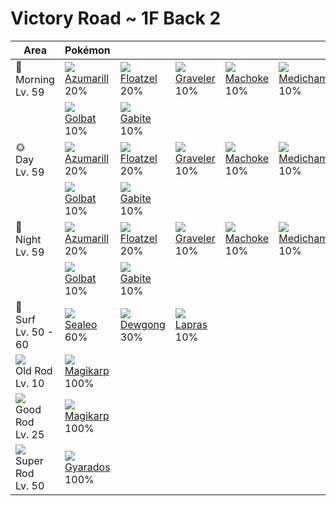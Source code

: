 # Victory Road ~ 1F Back 2

Area                                  | Pokémon                        | &nbsp;                        | &nbsp;                        | &nbsp;                       | &nbsp;                        | &nbsp;
---                                   | ---                            | ---                           | ---                           | ---                          | ---                           | ---
🌅<br>Morning<br>Lv. 59                | ![][184]<br>[Azumarill]<br>20% | ![][419]<br>[Floatzel]<br>20% | ![][075]<br>[Graveler]<br>10% | ![][067]<br>[Machoke]<br>10% | ![][308]<br>[Medicham]<br>10% | ![][087]<br>[Dewgong]<br>10%
&nbsp;                                | ![][042]<br>[Golbat]<br>10%    | ![][444]<br>[Gabite]<br>10%   | &nbsp;                        | &nbsp;                       | &nbsp;                        | &nbsp;
🌞<br>Day<br>Lv. 59                    | ![][184]<br>[Azumarill]<br>20% | ![][419]<br>[Floatzel]<br>20% | ![][075]<br>[Graveler]<br>10% | ![][067]<br>[Machoke]<br>10% | ![][308]<br>[Medicham]<br>10% | ![][087]<br>[Dewgong]<br>10%
&nbsp;                                | ![][042]<br>[Golbat]<br>10%    | ![][444]<br>[Gabite]<br>10%   | &nbsp;                        | &nbsp;                       | &nbsp;                        | &nbsp;
🌙<br>Night<br>Lv. 59                  | ![][184]<br>[Azumarill]<br>20% | ![][419]<br>[Floatzel]<br>20% | ![][075]<br>[Graveler]<br>10% | ![][067]<br>[Machoke]<br>10% | ![][308]<br>[Medicham]<br>10% | ![][087]<br>[Dewgong]<br>10%
&nbsp;                                | ![][042]<br>[Golbat]<br>10%    | ![][444]<br>[Gabite]<br>10%   | &nbsp;                        | &nbsp;                       | &nbsp;                        | &nbsp;
🌊<br>Surf<br>Lv. 50 - 60              | ![][364]<br>[Sealeo]<br>60%    | ![][087]<br>[Dewgong]<br>30%  | ![][131]<br>[Lapras]<br>10%   | &nbsp;                       | &nbsp;                        | &nbsp;
![][old-rod]<br>Old Rod<br>Lv. 10     | ![][129]<br>[Magikarp]<br>100% | &nbsp;                        | &nbsp;                        | &nbsp;                       | &nbsp;                        | &nbsp;
![][good-rod]<br>Good Rod<br>Lv. 25   | ![][129]<br>[Magikarp]<br>100% | &nbsp;                        | &nbsp;                        | &nbsp;                       | &nbsp;                        | &nbsp;
![][super-rod]<br>Super Rod<br>Lv. 50 | ![][130]<br>[Gyarados]<br>100% | &nbsp;                        | &nbsp;                        | &nbsp;                       | &nbsp;                        | &nbsp;

[Golbat]: ../../pokemon_changes/042/
[Machoke]: ../../pokemon_changes/067/
[Graveler]: ../../pokemon_changes/075/
[Dewgong]: ../../pokemon_changes/087/
[Magikarp]: ../../pokemon_changes/129/
[Gyarados]: ../../pokemon_changes/130/
[Lapras]: ../../pokemon_changes/131/
[Azumarill]: ../../pokemon_changes/184/
[Medicham]: ../../pokemon_changes/308/
[Sealeo]: ../../pokemon_changes/364/
[Floatzel]: ../../pokemon_changes/419/
[Gabite]: ../../pokemon_changes/444/
[good-rod]: ../img/items/good-rod.png
[old-rod]: ../img/items/old-rod.png
[super-rod]: ../img/items/super-rod.png
[042]: ../img/pokemon/042.png
[067]: ../img/pokemon/067.png
[075]: ../img/pokemon/075.png
[087]: ../img/pokemon/087.png
[129]: ../img/pokemon/129.png
[130]: ../img/pokemon/130.png
[131]: ../img/pokemon/131.png
[184]: ../img/pokemon/184.png
[308]: ../img/pokemon/308.png
[364]: ../img/pokemon/364.png
[419]: ../img/pokemon/419.png
[444]: ../img/pokemon/444.png
